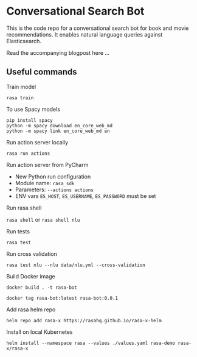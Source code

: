 # Conversational Search Bot

This is the code repo for a conversational search bot for book and movie recommendations. 
It enables natural language queries against Elasticsearch.

Read the accompanying blogpost here ...

## Useful commands

Train model

`rasa train`

To use Spacy models

```
pip install spacy
python -m spacy download en_core_web_md
python -m spacy link en_core_web_md en
```

Run action server locally

`rasa run actions`

Run action server from PyCharm

- New Python run configuration
- Module name: `rasa_sdk`
- Parameters: `--actions actions`
- ENV vars `ES_HOST`, `ES_USERNAME`, `ES_PASSWORD` must be set

Run rasa shell

`rasa shell` or `rasa shell nlu`

Run tests

`rasa test`

Run cross validation

`rasa test nlu --nlu data/nlu.yml --cross-validation`

Build Docker image

`docker build . -t rasa-bot`

`docker tag rasa-bot:latest rasa-bot:0.0.1`

Add rasa helm repo

`helm repo add rasa-x https://rasahq.github.io/rasa-x-helm`

Install on local Kubernetes

`helm install --namespace rasa --values ./values.yaml rasa-demo rasa-x/rasa-x`
